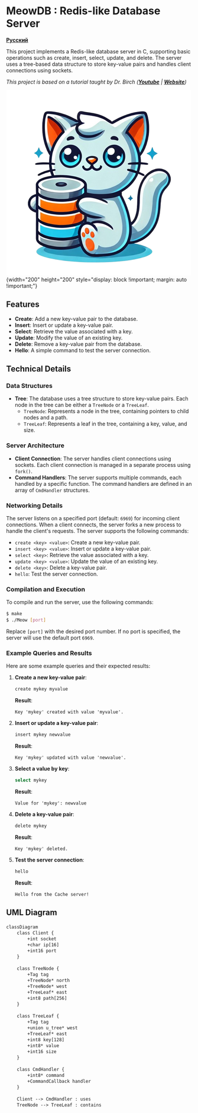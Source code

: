 # MeowDB : Redis-like Database Server

**[Русский](ref/RU.md)**

This project implements a Redis-like database server in C, supporting basic operations such as create, insert, select, update, and delete. The server uses a tree-based data structure to store key-value pairs and handles client connections using sockets.

_This project is based on a tutorial taught by Dr. Birch (**[Youtube](https://youtube.com/@dr-Jonas-Birch)** | **[Website](https://doctorbirch.com)**)_

![Meow](ref/DB.png "Meow is coming to you"){width="200" height="200" style="display: block !important; margin: auto !important;"}

## Features
- **Create**: Add a new key-value pair to the database.
- **Insert**: Insert or update a key-value pair.
- **Select**: Retrieve the value associated with a key.
- **Update**: Modify the value of an existing key.
- **Delete**: Remove a key-value pair from the database.
- **Hello**: A simple command to test the server connection.

## Technical Details

### Data Structures
- **Tree**: The database uses a tree structure to store key-value pairs. Each node in the tree can be either a `TreeNode` or a `TreeLeaf`.
  - `TreeNode`: Represents a node in the tree, containing pointers to child nodes and a path.
  - `TreeLeaf`: Represents a leaf in the tree, containing a key, value, and size.

### Server Architecture
- **Client Connection**: The server handles client connections using sockets. Each client connection is managed in a separate process using `fork()`.
- **Command Handlers**: The server supports multiple commands, each handled by a specific function. The command handlers are defined in an array of `CmdHandler` structures.

### Networking Details
The server listens on a specified port (default: `6969`) for incoming client connections. When a client connects, the server forks a new process to handle the client's requests. The server supports the following commands:

- `create <key> <value>`: Create a new key-value pair.
- `insert <key> <value>`: Insert or update a key-value pair.
- `select <key>`: Retrieve the value associated with a key.
- `update <key> <value>`: Update the value of an existing key.
- `delete <key>`: Delete a key-value pair.
- `hello`: Test the server connection.

### Compilation and Execution
To compile and run the server, use the following commands:

```bash
$ make
$ ./Meow [port]
```

Replace `[port]` with the desired port number. If no port is specified, the server will use the default port `6969`.

### Example Queries and Results
Here are some example queries and their expected results:

1. **Create a new key-value pair**:
   ```bash
   create mykey myvalue
   ```
   **Result**:
   ```
   Key 'mykey' created with value 'myvalue'.
   ```

2. **Insert or update a key-value pair**:
   ```bash
   insert mykey newvalue
   ```
   **Result**:
   ```
   Key 'mykey' updated with value 'newvalue'.
   ```

3. **Select a value by key**:
   ```bash
   select mykey
   ```
   **Result**:
   ```
   Value for 'mykey': newvalue
   ```

4. **Delete a key-value pair**:
   ```bash
   delete mykey
   ```
   **Result**:
   ```
   Key 'mykey' deleted.
   ```

5. **Test the server connection**:
   ```bash
   hello
   ```
   **Result**:
   ```
   Hello from the Cache server!
   ```

## UML Diagram

```mermaid
classDiagram
    class Client {
        +int socket
        +char ip[16]
        +int16 port
    }

    class TreeNode {
        +Tag tag
        +TreeNode* north
        +TreeNode* west
        +TreeLeaf* east
        +int8 path[256]
    }

    class TreeLeaf {
        +Tag tag
        +union u_tree* west
        +TreeLeaf* east
        +int8 key[128]
        +int8* value
        +int16 size
    }

    class CmdHandler {
        +int8* command
        +CommandCallback handler
    }

    Client --> CmdHandler : uses
    TreeNode --> TreeLeaf : contains
```